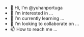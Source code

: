 - 👋 Hi, I’m @yuhanportuga
- 👀 I’m interested in ...
- 🌱 I’m currently learning ...
- 💞️ I’m looking to collaborate on ...
- 📫 How to reach me ...

<!---
yuhanportuga/yuhanportuga is a ✨ special ✨ repository because its `README.md` (this file) appears on your GitHub profile.
You can click the Preview link to take a look at your changes.
--->

